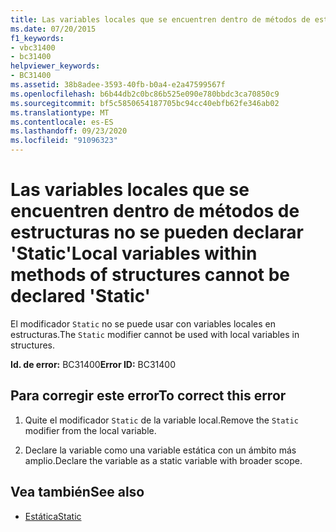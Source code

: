```yaml
---
title: Las variables locales que se encuentren dentro de métodos de estructuras no se pueden declarar 'Static'
ms.date: 07/20/2015
f1_keywords:
- vbc31400
- bc31400
helpviewer_keywords:
- BC31400
ms.assetid: 38b8adee-3593-40fb-b0a4-e2a47599567f
ms.openlocfilehash: b6b44db2c0bc86b525e090e780bbdc3ca70850c9
ms.sourcegitcommit: bf5c5850654187705bc94cc40ebfb62fe346ab02
ms.translationtype: MT
ms.contentlocale: es-ES
ms.lasthandoff: 09/23/2020
ms.locfileid: "91096323"
---
```

# <a name="local-variables-within-methods-of-structures-cannot-be-declared-static"></a><span data-ttu-id="2219c-102">Las variables locales que se encuentren dentro de métodos de estructuras no se pueden declarar 'Static'</span><span class="sxs-lookup"><span data-stu-id="2219c-102">Local variables within methods of structures cannot be declared 'Static'</span></span>

<span data-ttu-id="2219c-103">El modificador `Static` no se puede usar con variables locales en estructuras.</span><span class="sxs-lookup"><span data-stu-id="2219c-103">The `Static` modifier cannot be used with local variables in structures.</span></span>  
  
 <span data-ttu-id="2219c-104">**Id. de error:** BC31400</span><span class="sxs-lookup"><span data-stu-id="2219c-104">**Error ID:** BC31400</span></span>  
  
## <a name="to-correct-this-error"></a><span data-ttu-id="2219c-105">Para corregir este error</span><span class="sxs-lookup"><span data-stu-id="2219c-105">To correct this error</span></span>  
  
1. <span data-ttu-id="2219c-106">Quite el modificador `Static` de la variable local.</span><span class="sxs-lookup"><span data-stu-id="2219c-106">Remove the `Static` modifier from the local variable.</span></span>  
  
2. <span data-ttu-id="2219c-107">Declare la variable como una variable estática con un ámbito más amplio.</span><span class="sxs-lookup"><span data-stu-id="2219c-107">Declare the variable as a static variable with broader scope.</span></span>  
  
## <a name="see-also"></a><span data-ttu-id="2219c-108">Vea también</span><span class="sxs-lookup"><span data-stu-id="2219c-108">See also</span></span>

- [<span data-ttu-id="2219c-109">Estática</span><span class="sxs-lookup"><span data-stu-id="2219c-109">Static</span></span>](../language-reference/modifiers/static.md)
